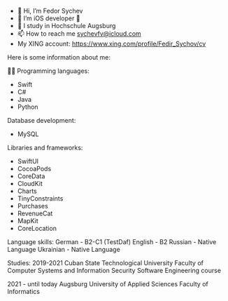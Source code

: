 - 👋 Hi, I’m Fedor Sychev
- 👀 I’m iOS developer 
- 🌱 I study in Hochschule Augsburg
- 📫 How to reach me sychevfv@icloud.com
- My XING account: https://www.xing.com/profile/Fedir_Sychov/cv

Here is some information about me:

👨‍💻 Programming languages: 
- Swift
- C# 
- Java 
- Python 
 
Database development: 
- MySQL 

Libraries and frameworks: 
- SwiftUI
- CocoaPods 
- CoreData 
- CloudKit 
- Charts 
- TinyConstraints 
- Purchases 
- RevenueCat 
- MapKit 
- CoreLocation 

Language skills: 
German - B2-C1 (TestDaf) 
English - B2 
Russian - Native Language
Ukrainian - Native Language 

Studies: 
2019-2021 
Cuban State Technological University 
Faculty of Computer Systems and Information Security 
Software Engineering course 

2021 - until today 
Augsburg University of Applied Sciences
Faculty of Informatics

<!---
HamsterHonnex/HamsterHonnex is a ✨ special ✨ repository because its `README.md` (this file) appears on your GitHub profile.
You can click the Preview link to take a look at your changes.
--->
